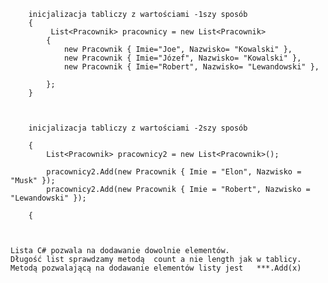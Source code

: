 ﻿	
        inicjalizacja tabliczy z wartościami -1szy sposób
        {
             List<Pracownik> pracownicy = new List<Pracownik> 
            {
                new Pracownik { Imie="Joe", Nazwisko= "Kowalski" },
                new Pracownik { Imie="Józef", Nazwisko= "Kowalski" },
                new Pracownik { Imie="Robert", Nazwisko= "Lewandowski" },

            };
        }



        inicjalizacja tabliczy z wartościami -2szy sposób

        {
            List<Pracownik> pracownicy2 = new List<Pracownik>();

            pracownicy2.Add(new Pracownik { Imie = "Elon", Nazwisko = "Musk" });
            pracownicy2.Add(new Pracownik { Imie = "Robert", Nazwisko = "Lewandowski" });

        {



	Lista C# pozwala na dodawanie dowolnie elementów.
	Długość list sprawdzamy metodą  count a nie length jak w tablicy.
	Metodą pozwalającą na dodawanie elementów listy jest   ***.Add(x)

